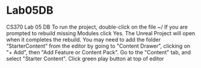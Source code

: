 # Lab05DB
CS370 Lab 05 DB
To run the project, double-click on the file ~/
If you are prompted to rebuild missing Modules click Yes.
The Unreal Project will open when it completes the rebuild.
You may need to add the folder “StarterContent” from the editor by going to "Content Drawer", clicking on "+ Add", then "Add Feature or Content Pack". Go to the "Content" tab, and select "Starter Content".
Click green play button at top of editor
